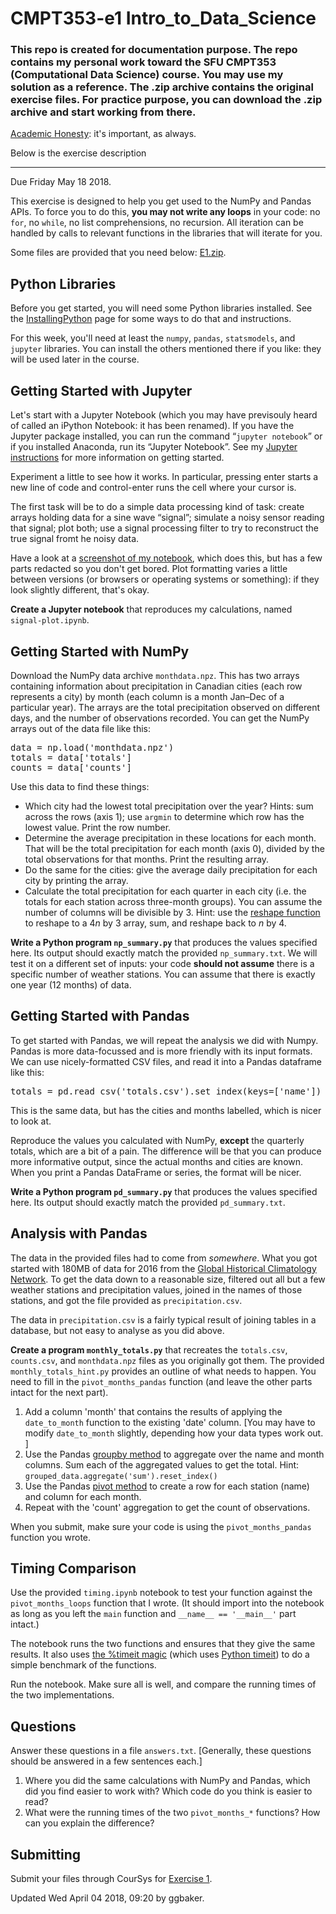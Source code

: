 # CMPT353-e1 Intro_to_Data_Science
<h3>This repo is created for documentation purpose. The repo contains my personal work toward the SFU CMPT353 (Computational Data Science) course. You may use my solution as a reference. The .zip archive contains the original exercise files. For practice purpose, you can download the .zip archive and start working from there.</h3>

<p><a href="https://coursys.sfu.ca/2018su-cmpt-353-d1/pages/AcademicHonesty">Academic Honesty</a>: it's important, as always.</p>
<p>Below is the exercise description </p>
<hr>

<div class="wikicontents creole tex2jax_ignore"><p>Due <span title="2018-05-18T23:59:59-07:00">Friday May 18 2018</span>.</p>
<p>This exercise is designed to help you get used to the NumPy and Pandas APIs. To force you to do this, <strong>you may not write any loops</strong> in your code: no <code>for</code>, no <code>while</code>, no list comprehensions, no recursion. All iteration can be handled by calls to relevant functions in the libraries that will iterate for you.</p>
<p>Some files are provided that you need below: <a href="E1.zip">E1.zip</a>.</p>
<h2 id="h-python-libraries">Python Libraries</h2>
<p>Before you get started, you will need some Python libraries installed. See the <a href="InstallingPython">InstallingPython</a> page for some ways to do that and instructions. </p>
<p>For this week, you'll need at least the <code>numpy</code>, <code>pandas</code>, <code>statsmodels</code>, and <code>jupyter</code> libraries. You can install the others mentioned there if you like: they will be used later in the course.</p>
<h2 id="h-getting-started-with-jupyter">Getting Started with Jupyter</h2>
<p>Let's start with a Jupyter Notebook (which you may have previsouly heard of called an iPython Notebook: it has been renamed). If you have the Jupyter package installed, you can run the command <span>&ldquo;</span><code>jupyter notebook</code><span>&rdquo;</span> or if you installed Anaconda, run its <span>&ldquo;</span>Jupyter Notebook<span>&rdquo;</span>. See my <a href="Jupyter">Jupyter instructions</a> for more information on getting started.</p>
<p>Experiment a little to see how it works. In particular, pressing enter starts a new line of code and control-enter runs the cell where your cursor is.</p>
<p>The first task will be to do a simple data processing kind of task: create arrays holding data for a sine wave <span>&ldquo;</span>signal<span>&rdquo;</span>; simulate a noisy sensor reading that signal; plot both; use a signal processing filter to try to reconstruct the true signal fromt he noisy data.</p>
<p>Have a look at a <a href="E1-jupyter/view">screenshot of my notebook</a>, which does this, but has a few parts redacted so you don't get bored. Plot formatting varies a little between versions (or browsers or operating systems or something): if they look slightly different, that's okay.</p>
<p><strong>Create a Jupyter notebook</strong> that reproduces my calculations, named <code>signal-plot.ipynb</code>.</p>
<h2 id="h-getting-started-with-numpy">Getting Started with NumPy</h2>
<p>Download the NumPy data archive <code>monthdata.npz</code>. This has two arrays containing information about precipitation in Canadian cities (each row represents a city) by month (each column is a month Jan<span>&ndash;</span>Dec of a particular year). The arrays are the total precipitation observed on different days, and the number of observations recorded. You can get the NumPy arrays out of the data file like this:</p>
<pre class="highlight lang-python">data = np.load('monthdata.npz')
totals = data['totals']
counts = data['counts']</pre>
<p>Use this data to find these things:</p>
<ul><li>Which city had the lowest total precipitation over the year? Hints: sum across the rows (axis 1); use <code>argmin</code> to determine which row has the lowest value. Print the row number.
</li><li>Determine the average precipitation in these locations for each month. That will be the total precipitation for each month (axis 0), divided by the total observations for that months. Print the resulting array.
</li><li>Do the same for the cities: give the average daily precipitation for each city by printing the array.
</li><li>Calculate the total precipitation for each quarter in each city (i.e. the totals for each station across three-month groups). You can assume the number of columns will be divisible by 3. Hint: use the <a href="https://docs.scipy.org/doc/numpy/reference/generated/numpy.reshape.html">reshape function</a> to reshape to a 4<em>n</em> by 3 array, sum, and reshape back to <em>n</em> by 4.
</li></ul>
<p><strong>Write a Python program <code>np_summary.py</code></strong> that produces the values specified here. Its output should exactly match the provided <code>np_summary.txt</code>. We will test it on a different set of inputs: your code <strong>should not assume</strong> there is a specific number of weather stations. You can assume that there is exactly one year (12 months) of data.</p>
<h2 id="h-getting-started-with-pandas">Getting Started with Pandas</h2>
<p>To get started with Pandas, we will repeat the analysis we did with Numpy. Pandas is more data-focussed and is more friendly with its input formats. We can use nicely-formatted CSV files, and read it into a Pandas dataframe like this:</p>
<pre class="highlight lang-python">totals = pd.read_csv('totals.csv').set_index(keys=['name'])</pre>
<p>This is the same data, but has the cities and months labelled, which is nicer to look at.</p>
<p>Reproduce the values you calculated with NumPy, <strong>except</strong> the quarterly totals, which are a bit of a pain. The difference will be that you can produce more informative output, since the actual months and cities are known. When you print a Pandas DataFrame or series, the format will be nicer.</p>
<p><strong>Write a Python program <code>pd_summary.py</code></strong> that produces the values specified here. Its output should exactly match the provided <code>pd_summary.txt</code>.</p>
<h2 id="h-analysis-with-pandas">Analysis with Pandas</h2>
<p>The data in the provided files had to come from <em>somewhere</em>. What you got started with 180MB of data for 2016 from the <a href="https://www.ncdc.noaa.gov/data-access/land-based-station-data/land-based-datasets/global-historical-climatology-network-ghcn">Global Historical Climatology Network</a>. To get the data down to a reasonable size, filtered out all but a few weather stations and precipitation values, joined in the names of those stations, and got the file provided as <code>precipitation.csv</code>.</p>
<p>The data in <code>precipitation.csv</code> is a fairly typical result of joining tables in a database, but not easy to analyse as you did above.</p>
<p><strong>Create a program <code>monthly_totals.py</code></strong> that recreates the <code>totals.csv</code>, <code>counts.csv</code>, and <code>monthdata.npz</code> files as you originally got them. The provided <code>monthly_totals_hint.py</code> provides an outline of what needs to happen. You need to fill in the <code>pivot_months_pandas</code> function (and leave the other parts intact for the next part).</p>
<ol><li>Add a column 'month' that contains the results of applying the <code>date_to_month</code> function to the existing 'date' column. [You may have to modify <code>date_to_month</code> slightly, depending how your data types work out. ]
</li><li>Use the Pandas <a href="http://pandas.pydata.org/pandas-docs/stable/generated/pandas.DataFrame.groupby.html">groupby method</a> to aggregate over the name and month columns. Sum each of the aggregated values to get the total. Hint: <code>grouped_data.aggregate('sum').reset_index()</code>
</li><li>Use the Pandas <a href="http://pandas.pydata.org/pandas-docs/stable/generated/pandas.DataFrame.pivot.html">pivot method</a> to create a row for each station (name) and column for each month.
</li><li>Repeat with the 'count' aggregation to get the count of observations.
</li></ol>
<p>When you submit, make sure your code is using the <code>pivot_months_pandas</code> function you wrote.</p>
<h2 id="h-timing-comparison">Timing Comparison</h2>
<p>Use the provided <code>timing.ipynb</code> notebook to test your function against the <code>pivot_months_loops</code> function that I wrote. (It should import into the notebook as long as you left the <code>main</code> function and <code>__name__ == '__main__'</code> part intact.)</p>
<p>The notebook runs the two functions and ensures that they give the same results. It also uses <a href="https://ipython.org/ipython-doc/3/interactive/magics.html#magic-timeit">the %timeit magic</a> (which uses <a href="https://docs.python.org/3/library/timeit.html">Python timeit</a>) to do a simple benchmark of the functions.</p>
<p>Run the notebook. Make sure all is well, and compare the running times of the two implementations.</p>
<h2 id="h-questions">Questions</h2>
<p>Answer these questions in a file <code>answers.txt</code>. [Generally, these questions should be answered in a few sentences each.]</p>
<ol><li>Where you did the same calculations with NumPy and Pandas, which did you find easier to work with? Which code do you think is easier to read?
</li><li>What were the running times of the two <code>pivot_months_*</code> functions? How can you explain the difference?
</li></ol>
<h2 id="h-submitting">Submitting</h2>
<p>Submit your files through CourSys for <a href="/2018su-cmpt-353-d1/+e1/">Exercise 1</a>.</p></div>

<div class="updateinfo">Updated Wed April 04 2018, 09:20 by ggbaker.

</div>
